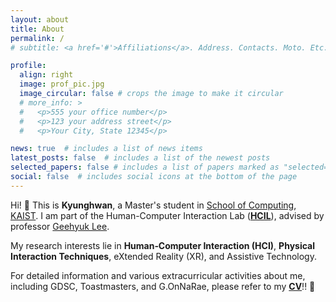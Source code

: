 ```yaml
---
layout: about
title: About
permalink: /
# subtitle: <a href='#'>Affiliations</a>. Address. Contacts. Moto. Etc.

profile:
  align: right
  image: prof_pic.jpg
  image_circular: false # crops the image to make it circular
  # more_info: >
  #   <p>555 your office number</p>
  #   <p>123 your address street</p>
  #   <p>Your City, State 12345</p>

news: true  # includes a list of news items
latest_posts: false  # includes a list of the newest posts
selected_papers: false # includes a list of papers marked as "selected={true}"
social: false  # includes social icons at the bottom of the page
---
```


Hi! 👋 This is **Kyunghwan**, a Master's student in [School of Computing](https://cs.kaist.ac.kr/), [KAIST](https://www.kaist.ac.kr/).
I am part of the Human-Computer Interaction Lab (**[HCIL](https://hcil.kaist.ac.kr/)**), advised by professor [Geehyuk Lee](https://scholar.google.co.kr/citations?user=wBXkmcQAAAAJ).

My research interests lie in **Human‐Computer Interaction (HCI)**, **Physical Interaction Techniques**, eXtended Reality (XR), and Assistive Technology.

For detailed information and various extracurricular activities about me, including GDSC, Toastmasters, and G.OnNaRae, please refer to my **[CV](https://kyunghwan.xyz/assets/pdf/CV_KyunghwanKim.pdf)**!! 🙌
